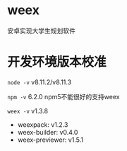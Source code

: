 # weex
安卓实现大学生规划软件

# 开发环境版本校准

```node -v```
v8.11.2/v8.11.3

```npm -v```
6.2.0
npm5不能很好的支持weex

```weex -v```
v1.3.8
- weexpack: v1.2.3
- weex-builder: v0.4.0
- weex-previewer: v1.5.1